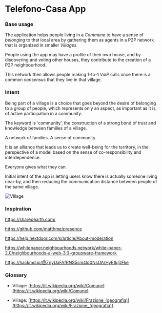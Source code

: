 
# Telefono-Casa App

### Base usage

The application helps people living in a *Commune* to have a sense of *belonging* to that local area by gathering them as agents in a P2P network that is organized in smaller *Villages*.

People using the app may have a profile of their own house, and by discovering and voting other houses, they contribute to the creation of a P2P neighbourhood.

This network then allows people making 1-to-1 *VoIP* calls once there is a common *consensus* that they live in that village.

### Intent

Being part of a village is a choice that goes beyond the desire of belonging to a group of people, which represents only an aspect, as important as it is, of active participation in a community.

The keyword is 'community', the construction of a strong bond of trust and knowledge between families of a village.

A network of families. A sense of community.

It is an alliance that leads us to create well-being for the territory, in the perspective of a model based on the sense of co-responsibility and interdependence.

Everyone gives what they can.

Initial intent of the app is letting users know there is actually someone living near-by, and then reducing the communication distance between people of the same village.

![Village](https://upload.wikimedia.org/wikipedia/commons/1/14/Tassignano-picture.jpg)

### Inspiration

https://sharedearth.com/

https://github.com/matthme/presence

https://help.nextdoor.com/s/article/About-moderation

https://whitepaper.neighbourhoods.network/white-paper-2.0/neighbourhoods-a-web-3.0-groupware-framework

https://hackmd.io/@ZnyUaFAfRNS5sm4ld0NsOA/HyEtkjDFke

### Glossary

 - Village: [https://it.wikipedia.org/wiki/Comune](https://it.wikipedia.org/wiki/Comune)
 
 - Village: [https://it.wikipedia.org/wiki/Frazione_(geografia)](https://it.wikipedia.org/wiki/Frazione_(geografia))
